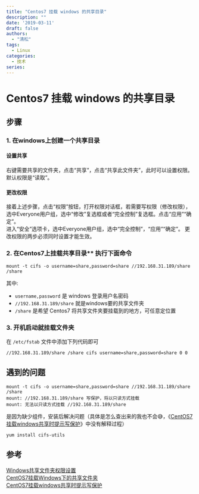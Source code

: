 ```yaml
---
title: "Centos7 挂载 windows 的共享目录"
description: ""
date: '2019-03-11'
draft: false
authors:
  - "清松"
tags:
  - Linux
categories:
  - 技术
series:
---
```


# Centos7 挂载 windows 的共享目录
## 步骤
### 1. 在windows上创建一个共享目录
#### 设置共享
右键需要共享的文件夹，点击“共享”，点击“共享此文件夹”，此时可以设置权限。默认权限是“读取”。  

#### 更改权限
接着上述步骤，点击“权限”按钮，打开权限对话框，若需要写权限（修改权限），选中Everyone用户组，选中“修改”复选框或者“完全控制”复选框。点击“应用”“确定”。  
进入“安全”选项卡，选中Everyone用户组，选中“完全控制”，“应用”“确定”。
更改权限的两步必须同时设置才能生效。  

### 2. 在Centos7上挂载共享目录\*\* 执行下面命令
``` shell
mount -t cifs -o username=share,password=share //192.168.31.189/share /share
```

其中:
- `username,password` 是 windows 登录用户名密码  
- `//192.168.31.189/share` 就是windows要的共享文件夹  
- `/share` 是希望 Centos7 将共享文件夹要挂载到的地方，可任意定位置  

### 3. 开机启动就挂载文件夹
在 `/etc/fstab` 文件中添加下列代码即可  
``` shell
//192.168.31.189/share /share cifs username=share,password=share 0 0
```

## 遇到的问题
``` shell
mount -t cifs -o username=share,password=share //192.168.31.189/share /share
mount: //192.168.31.189/share 写保护，将以只读方式挂载
mount: 无法以只读方式挂载 //192.168.31.189/share
```

是因为缺少组件，安装后解决问题（具体是怎么查出来的我也不会😅，《[CentOS7挂载windows共享时提示写保护](http://www.voidcn.com/article/p-fkgygbkn-bdw.html)》中没有解释过程）

``` shell
yum install cifs-utils
```

## 参考
[Windows共享文件夹权限设置](https://blog.csdn.net/kingzone_2008/article/details/8677166)  
[CentOS7挂载Windows下的共享文件夹](https://blog.csdn.net/wm6752062/article/details/80724520)  
[CentOS7挂载windows共享时提示写保护](http://www.voidcn.com/article/p-fkgygbkn-bdw.html)  
